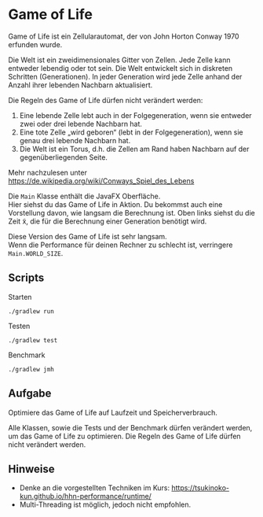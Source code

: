 # Game of Life

Game of Life ist ein Zellularautomat,
der von John Horton Conway 1970 erfunden wurde.

Die Welt ist ein zweidimensionales Gitter von Zellen.
Jede Zelle kann entweder lebendig oder tot sein.
Die Welt entwickelt sich in diskreten Schritten (Generationen).
In jeder Generation wird jede Zelle anhand der Anzahl ihrer lebenden Nachbarn aktualisiert.

Die Regeln des Game of Life dürfen nicht verändert werden:

1. Eine lebende Zelle lebt auch in der Folgegeneration, wenn sie entweder zwei oder drei lebende Nachbarn hat.
2. Eine tote Zelle „wird geboren“ (lebt in der Folgegeneration), wenn sie genau drei lebende Nachbarn hat.
3. Die Welt ist ein Torus, d.h. die Zellen am Rand haben Nachbarn auf der gegenüberliegenden Seite.

Mehr nachzulesen unter https://de.wikipedia.org/wiki/Conways_Spiel_des_Lebens

Die `Main` Klasse enthält die JavaFX Oberfläche.  
Hier siehst du das Game of Life in Aktion.
Du bekommst auch eine Vorstellung davon,
wie langsam die Berechnung ist.
Oben links siehst du die Zeit x̃,
die für die Berechnung einer Generation benötigt wird.

Diese Version des Game of Life ist sehr langsam.  
Wenn die Performance für deinen Rechner zu schlecht ist,
verringere `Main.WORLD_SIZE`.

## Scripts

Starten

```shell
./gradlew run
```

Testen

```shell
./gradlew test
```

Benchmark

```shell
./gradlew jmh
```

## Aufgabe

Optimiere das Game of Life auf Laufzeit und Speicherverbrauch.

Alle Klassen, sowie die Tests und der Benchmark dürfen verändert werden,
um das Game of Life zu optimieren. Die Regeln des Game of Life dürfen nicht verändert werden.

## Hinweise

- Denke an die vorgestellten Techniken im Kurs: https://tsukinoko-kun.github.io/hhn-performance/runtime/
- Multi-Threading ist möglich, jedoch nicht empfohlen.